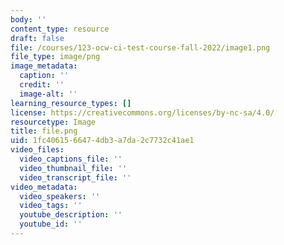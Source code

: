 ```yaml
---
body: ''
content_type: resource
draft: false
file: /courses/123-ocw-ci-test-course-fall-2022/image1.png
file_type: image/png
image_metadata:
  caption: ''
  credit: ''
  image-alt: ''
learning_resource_types: []
license: https://creativecommons.org/licenses/by-nc-sa/4.0/
resourcetype: Image
title: file.png
uid: 1fc40615-6647-4db3-a7da-2c7732c41ae1
video_files:
  video_captions_file: ''
  video_thumbnail_file: ''
  video_transcript_file: ''
video_metadata:
  video_speakers: ''
  video_tags: ''
  youtube_description: ''
  youtube_id: ''
---
```

